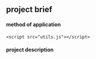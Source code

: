 ## project brief
 
#### method of application
```
<script src="utils.js"></script>
```
#### project description


